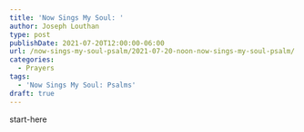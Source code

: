 ```yaml
---
title: 'Now Sings My Soul: '
author: Joseph Louthan
type: post
publishDate: 2021-07-20T12:00:00-06:00
url: /now-sings-my-soul-psalm/2021-07-20-noon-now-sings-my-soul-psalm/
categories:
  - Prayers
tags:
  - 'Now Sings My Soul: Psalms'
draft: true
---
```

<div style="font-variant: small-caps;">

</div>
    start-here
